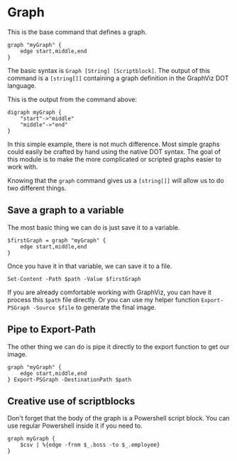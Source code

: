 # Graph
This is the base command that defines a graph. 

    graph "myGraph" {
        edge start,middle,end        
    }

The basic syntax is `Graph [String] [Scriptblock]`. The output of this command is a `[string[]]` containing a graph definition in the GraphViz DOT language. 

This is the output from the command above:

    digraph myGraph {
        "start"->"middle" 
        "middle"->"end" 
    }

In this simple example, there is not much difference. Most simple graphs could easily be crafted by hand using the native DOT syntax. The goal of this module is to make the more complicated or scripted graphs easier to work with.

Knowing that the `graph` command gives us a `[string[]]` will allow us to do two different things.

## Save a graph to a variable

The most basic thing we can do is just save it to a variable.

    $firstGraph = graph "myGraph" {
        edge start,middle,end        
    }

Once you have it in that variable, we can save it to a file. 

    Set-Content -Path $path -Value $firstGraph

If you are already comfortable working with GraphViz, you can have it process this `$path` file directly. Or you can use my helper function `Export-PSGraph -Source $file` to generate the final image.

## Pipe to Export-Path

The other thing we can do is pipe it directly to the export function to get our image.

    graph "myGraph" {
        edge start,middle,end        
    } Export-PSGraph -DestinationPath $path

## Creative use of scriptblocks
Don't forget that the body of the graph is a Powershell script block. You can use regular Powershell inside it if you need to.

    graph myGraph {
        $csv | %{edge -from $_.boss -to $_.employee}
    }